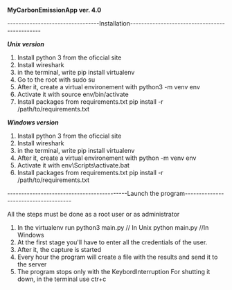 **MyCarbonEmissionApp ver. 4.0**

---------------------------------Installation----------------------------------------------

***Unix version***

1) Install python 3 from the oficcial site
2) Install wireshark
3) in the terminal,  write pip install virtualenv
4) Go to the root with 
sudo su
5) After it, create a virtual environement with 
python3 -m venv env
6) Activate it with
source env/bin/activate
7) Install packages from requirements.txt
pip install -r /path/to/requirements.txt


***Windows version***

1) Install python 3 from the oficcial site
2) Install wireshark
3) in the terminal,  write pip install virtualenv
4) After it, create a virtual environement with 
python -m venv env
5) Activate it with
env\Scripts\activate.bat
6) Install packages from requirements.txt
pip install -r /path/to/requirements.txt



-------------------------------------------Launch the program-------------------------------------

All the steps must be done as a root user or as administrator

1) In the virtualenv run
python3 main.py // In Unix
python main.py //In Windows
2) At the first stage you'll have to enter all the credentials of the user.
3) After it, the capture is started
4) Every hour the program will create a file with the results and send it to the server
5) The program stops only with the KeybordInterruption
For shutting it down, in the terminal use ctr+c

